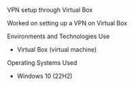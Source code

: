 VPN setup through Virtual Box

Worked on setting up a VPN on Virtual Box

Environments and Technologies Use
- Virtual Box (virtual machine)

Operating Systems Used
- Windows 10 (22H2)

  
